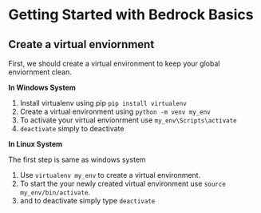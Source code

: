 # Getting Started with Bedrock Basics

## Create a virtual enviornment

First, we should create a virtual environment to keep your global enviornment clean. 

**In Windows System**

1. Install virtualenv using pip `pip install virtualenv`
2. Create a virtual environment using `python -m venv my_env`
3. To activate your virtual envionrment use `my_env\Scripts\activate`
4. `deactivate` simply to deactivate

**In Linux System**

The first step is same as windows system
1. Use `virtualenv my_env` to create a virtual environment.
2. To start the your newly created virtual environment use `source my_env/bin/activate`.
3. and to deactivate simply type `deactivate`